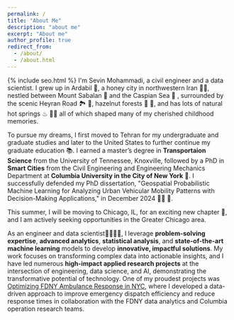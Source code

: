 ```yaml
---
permalink: /
title: "About Me"
description: "about me"
excerpt: "About me"
author_profile: true
redirect_from: 
  - /about/
  - /about.html
---
```

{% include seo.html %}
I'm Sevin Mohammadi, a civil engineer and a data scientist. I grew up in Ardabil 🏡, a honey city in northwestern Iran 🍯🐝, nestled between Mount Sabalan 🗻 and the Caspian Sea 🌊 , surrounded by the scenic Heyran Road 🏞 🍃, hazelnut forests 🌳 🌰, and has lots of natural hot springs ♨ 🏊‍♀️ all of which shaped many of my cherished childhood memories.

To pursue my dreams, I first moved to Tehran for my undergraduate and graduate studies and later to the United States to further continue my graduate education 📚. I earned a master’s degree in **Transportaion Science** from the University of Tennessee, Knoxville, followed by a PhD in **Smart Cities** from the Civil Engineering and Engineering Mechanics Department at **Columbia University in the City of New York** 🗽. I successfully defended my PhD dissertation, "Geospatial Probabilistic Machine Learning for Analyzing Urban Vehicular Mobility Patterns with Decision-Making Applications," in December 2024 👩‍🎓 🥳.

This summer, I will be moving to Chicago, IL, for an exciting new chapter 🤩, and I am actively seeking opportunities in the Greater Chicago area.

As an engineer and data scientist👷‍♀️👩‍💻, I leverage **problem-solving expertise**, **advanced analytics**, **statistical analysis**, and **state-of-the-art machine learning** models to develop **innovative, impactful solutions**. My work focuses on transforming complex data into actionable insights, and I have led numerous **high-impact applied research projects** at the intersection of engineering, data science, and AI, demonstrating the transformative potential of technology. One of my proudest projects was [Optimizing FDNY Ambulance Response in NYC](https://www.engineering.columbia.edu/about/news/optimizing-fdny-ambulance-response), where I developed a data-driven approach to improve emergency dispatch efficiency and reduce response times in collaboration with the FDNY data analytics and Columbia operation research teams.
